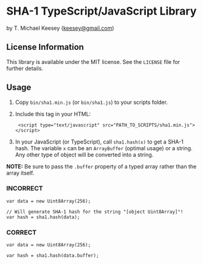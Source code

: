SHA-1 TypeScript/JavaScript Library
===================================
by T. Michael Keesey (<keesey@gmail.com>)

License Information
-------------------
This library is available under the MIT license. See the `LICENSE` file for further details.

Usage
-----

1. Copy `bin/sha1.min.js` (or `bin/sha1.js`) to your scripts folder.

2. Include this tag in your HTML:

		<script type="text/javascript" src="PATH_TO_SCRIPTS/sha1.min.js"></script>

3. In your JavaScript (or TypeScript), call `sha1.hash(x)` to get a SHA-1 hash.
The variable `x` can be an `ArrayBuffer` (optimal usage) or a string.
Any other type of object will be converted into a string.

**NOTE:** Be sure to pass the `.buffer` property of a typed array rather than the array itself.

### INCORRECT
	var data = new Uint8Array(256);

	// Will generate SHA-1 hash for the string "[object Uint8Array]"!
	var hash = sha1.hash(data);

### CORRECT
	var data = new Uint8Array(256);
	
	var hash = sha1.hash(data.buffer);
